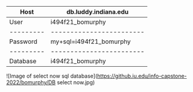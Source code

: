 | Host      | db.luddy.indiana.edu     |
| --------- | ------------------------ |
| User      | i494f21_bomurphy         |
| --------- | ------------------------ |
| Password  |  my+sql=i494f21_bomurphy |
| --------- | ------------------------ |
| Database  |  i494f21_bomurphy        |

![Image of select now sql database](https://github.iu.edu/info-capstone-2022/bomurphy/DB select now.jpg)